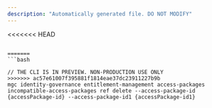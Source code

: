 ```yaml
---
description: "Automatically generated file. DO NOT MODIFY"
---
```


<<<<<<< HEAD
```cli

=======
```bash

// THE CLI IS IN PREVIEW. NON-PRODUCTION USE ONLY
>>>>>>> ac57e61007f395881f1814eae37dc23911227b9b
mgc identity-governance entitlement-management access-packages incompatible-access-packages ref delete --access-package-id {accessPackage-id} --access-package-id1 {accessPackage-id1}

```